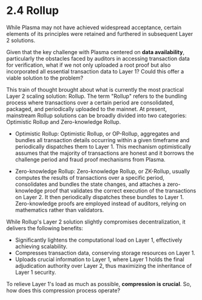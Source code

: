 # 2.4 Rollup

While Plasma may not have achieved widespread acceptance, certain elements of its principles were retained and furthered in subsequent Layer 2 solutions.

Given that the key challenge with Plasma centered on **data availability**, particularly the obstacles faced by auditors in accessing transaction data for verification, what if we not only uploaded a root proof but also incorporated all essential transaction data to Layer 1? Could this offer a viable solution to the problem?

<MdxImg src="https://cdn.myfirst.io/layer2/assets/2.4.1.gif" width="600px" alt="Rollup.gif" />

This train of thought brought about what is currently the most practical Layer 2 scaling solution: Rollup. The term "Rollup" refers to the bundling process where transactions over a certain period are consolidated, packaged, and periodically uploaded to the mainnet. At present, mainstream Rollup solutions can be broadly divided into two categories: Optimistic Rollup and Zero-knowledge Rollup.

-   Optimistic Rollup: Optimistic Rollup, or OP-Rollup, aggregates and bundles all transaction details occurring within a given timeframe and periodically dispatches them to Layer 1. This mechanism optimistically assumes that the majority of transactions are honest and it borrows the challenge period and fraud proof mechanisms from Plasma.

-   Zero-knowledge Rollup: Zero-knowledge Rollup, or ZK-Rollup, usually computes the results of transactions over a specific period, consolidates and bundles the state changes, and attaches a zero-knowledge proof that validates the correct execution of the transactions on Layer 2. It then periodically dispatches these bundles to Layer 1. Zero-knowledge proofs are employed instead of auditors, relying on mathematics rather than validators.

While Rollup's Layer 2 solution slightly compromises decentralization, it delivers the following benefits:

-   Significantly lightens the computational load on Layer 1, effectively achieving scalability.
-   Compresses transaction data, conserving storage resources on Layer 1.
-   Uploads crucial information to Layer 1, where Layer 1 holds the final adjudication authority over Layer 2, thus maximizing the inheritance of Layer 1 security.

To relieve Layer 1's load as much as possible, **compression is crucial**. So, how does this compression process operate?

<GithubAvatar owner='lxdao-official' repo='myfirstlayer2-frontend' path='mdx/en/2.4-rollup.md' />

<EditChapter url='https://github.com/lxdao-official/myfirstlayer2-frontend/blob/main/mdx/en/2.4-rollup.md' />
